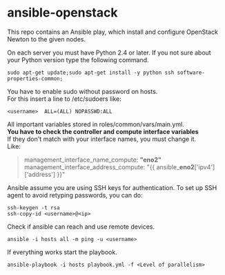 # ansible-openstack

This repo contains an Ansible play, which install and configure OpenStack Newton to the given nodes. <br />

On each server you must have Python 2.4 or later. If you not sure about your Python version type the following command.
```
sudo apt-get update;sudo apt-get install -y python ssh software-properties-common;
```
You have to enable sudo without password on hosts. <br />
For this insert a line to /etc/sudoers like: 
```
<username>  ALL=(ALL) NOPASSWD:ALL
```
All important variables stored in roles/common/vars/main.yml. <br />
**You have to check the controller and compute interface variables** <br />
If they don't match with your interface names, you must change it. <br />
Like: <br />
> management\_interface\_name\_compute: **"eno2"** <br />
> management\_interface\_address\_compute: "{{ ansible\_**eno2**['ipv4']['address'] }}" <br />

Ansible assume you are using SSH keys for authentication. To set up SSH agent to avoid retyping passwords, you can do:
```
ssh-keygen -t rsa
ssh-copy-id <username>@<ip>
```
Check if ansible can reach and use remote devices.
```
ansible -i hosts all -m ping -u <username>
```
If everything works start the playbook.
```
ansible-playbook -i hosts playbook.yml -f <Level of parallelism>
```
